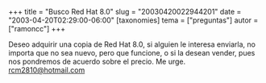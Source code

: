 +++
title = "Busco Red Hat 8.0"
slug = "20030420022944201"
date = "2003-04-20T02:29:00-06:00"
[taxonomies]
tema = ["preguntas"]
autor = ["ramoncc"]
+++

Deseo adquirir una copia de Red Hat 8.0, si alguien le interesa
enviarla, no importa que no sea nuevo, pero que funcione, o si la desean
vender, pues nos pondremos de acuerdo sobre el precio. Me urge.
rcm2810@hotmail.com

